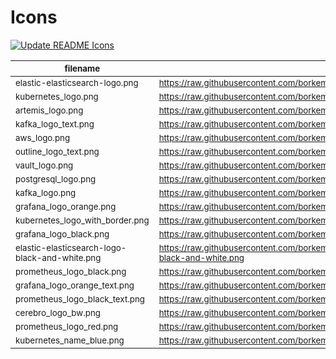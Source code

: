 # Icons

[![Update README Icons](https://github.com/borkempire/icons/actions/workflows/update_readme.yml/badge.svg)](https://github.com/borkempire/icons/actions/workflows/update_readme.yml)

<!-- ICONS START -->
| <small>filename</small> | <small>raw url</small> |
| --- | --- |
| <small>elastic-elasticsearch-logo.png</small> | <small>https://raw.githubusercontent.com/borkempire/icons/actions/icons/elastic-elasticsearch-logo.png</small> |
| <small>kubernetes_logo.png</small> | <small>https://raw.githubusercontent.com/borkempire/icons/actions/icons/kubernetes_logo.png</small> |
| <small>artemis_logo.png</small> | <small>https://raw.githubusercontent.com/borkempire/icons/actions/icons/artemis_logo.png</small> |
| <small>kafka_logo_text.png</small> | <small>https://raw.githubusercontent.com/borkempire/icons/actions/icons/kafka_logo_text.png</small> |
| <small>aws_logo.png</small> | <small>https://raw.githubusercontent.com/borkempire/icons/actions/icons/aws_logo.png</small> |
| <small>outline_logo_text.png</small> | <small>https://raw.githubusercontent.com/borkempire/icons/actions/icons/outline_logo_text.png</small> |
| <small>vault_logo.png</small> | <small>https://raw.githubusercontent.com/borkempire/icons/actions/icons/vault_logo.png</small> |
| <small>postgresql_logo.png</small> | <small>https://raw.githubusercontent.com/borkempire/icons/actions/icons/postgresql_logo.png</small> |
| <small>kafka_logo.png</small> | <small>https://raw.githubusercontent.com/borkempire/icons/actions/icons/kafka_logo.png</small> |
| <small>grafana_logo_orange.png</small> | <small>https://raw.githubusercontent.com/borkempire/icons/actions/icons/grafana_logo_orange.png</small> |
| <small>kubernetes_logo_with_border.png</small> | <small>https://raw.githubusercontent.com/borkempire/icons/actions/icons/kubernetes_logo_with_border.png</small> |
| <small>grafana_logo_black.png</small> | <small>https://raw.githubusercontent.com/borkempire/icons/actions/icons/grafana_logo_black.png</small> |
| <small>elastic-elasticsearch-logo-black-and-white.png</small> | <small>https://raw.githubusercontent.com/borkempire/icons/actions/icons/elastic-elasticsearch-logo-black-and-white.png</small> |
| <small>prometheus_logo_black.png</small> | <small>https://raw.githubusercontent.com/borkempire/icons/actions/icons/prometheus_logo_black.png</small> |
| <small>grafana_logo_orange_text.png</small> | <small>https://raw.githubusercontent.com/borkempire/icons/actions/icons/grafana_logo_orange_text.png</small> |
| <small>prometheus_logo_black_text.png</small> | <small>https://raw.githubusercontent.com/borkempire/icons/actions/icons/prometheus_logo_black_text.png</small> |
| <small>cerebro_logo_bw.png</small> | <small>https://raw.githubusercontent.com/borkempire/icons/actions/icons/cerebro_logo_bw.png</small> |
| <small>prometheus_logo_red.png</small> | <small>https://raw.githubusercontent.com/borkempire/icons/actions/icons/prometheus_logo_red.png</small> |
| <small>kubernetes_name_blue.png</small> | <small>https://raw.githubusercontent.com/borkempire/icons/actions/icons/kubernetes_name_blue.png</small> |
<!-- ICONS END -->
